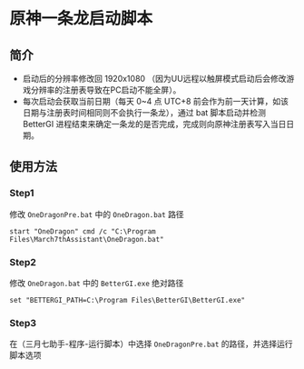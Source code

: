 # 原神一条龙启动脚本

## 简介

* 启动后的分辨率修改回 1920x1080 （因为UU远程以触屏模式启动后会修改游戏分辨率的注册表导致在PC启动不能全屏）。
* 每次启动会获取当前日期（每天 0~4 点 UTC+8 前会作为前一天计算，如该日期与注册表时间相同则不会执行一条龙），通过 bat 脚本启动并检测 BetterGI 进程结束来确定一条龙的是否完成，完成则向原神注册表写入当日日期。

## 使用方法

### Step1

修改 `OneDragonPre.bat` 中的 `OneDragon.bat` 路径

```batchfile
start "OneDragon" cmd /c "C:\Program Files\March7thAssistant\OneDragon.bat"
```

### Step2

修改 `OneDragon.bat` 中的 `BetterGI.exe` 绝对路径

```batchfile
set "BETTERGI_PATH=C:\Program Files\BetterGI\BetterGI.exe"
```

### Step3

在（三月七助手-程序-运行脚本）中选择 `OneDragonPre.bat` 的路径，并选择运行脚本选项
